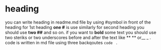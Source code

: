 # heading
you can write heading in readme.md file by using #symbol in front of the heading for 1st heading **one #** is use similarly for second heading you should use **two ##** and so on.
if you want to **bold** some text you should use two steriks or two underscores before and after the text like ** ** or__ _ .
code is written in md file using three backqoutes ```code ``` .
